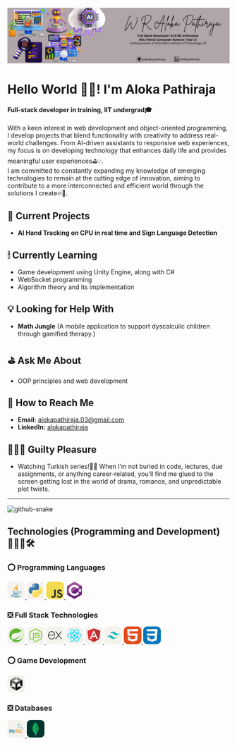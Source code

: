 ![Profile Banner](https://github.com/webdevpathiraja/webdevpathiraja/blob/main/git%20banner.png)
# Hello World 👋🏼! I'm Aloka Pathiraja

#### Full-stack developer in training, IIT undergrad🎓

With a keen interest in web development and object-oriented programming, I develop projects that blend functionality with creativity to address real-world challenges. From AI-driven assistants to responsive web experiences, my focus is on developing technology that enhances daily life and provides meaningful user experiences⛳💡.  
I am committed to constantly expanding my knowledge of emerging technologies to remain at the cutting edge of innovation, aiming to contribute to a more interconnected and efficient world through the solutions I create🔥💯.

## 🔭 Current Projects
- **AI Hand Tracking on CPU in real time and Sign Language Detection**

## 🕯 Currently Learning
- Game development using Unity Engine, along with C#
- WebSocket programming
- Algorithm theory and its implementation

## 💡 Looking for Help With
- **Math Jungle** (A mobile application to support dyscalculic children through gamified therapy.)

## ⛳ Ask Me About
- OOP principles and web development

## 📨 How to Reach Me
- **Email:** alokapathiraja.03@gmail.com  
- **LinkedIn:** [alokapathiraja](https://www.linkedin.com/in/alokapathiraja)

## 🤷🏻‍♀ Guilty Pleasure
- Watching Turkish series!🫶🏻 When I’m not buried in code, lectures, due assignments, or anything career-related, you’ll find me glued to the screen getting lost in the world of drama, romance, and unpredictable plot twists.

---

<picture>
  <source media="(prefers-color-scheme: dark)" srcset="https://raw.githubusercontent.com/tobiasmeyhoefer/tobiasmeyhoefer/output/github-snake-dark.svg" />
  <source media="(prefers-color-scheme: light)" srcset="https://raw.githubusercontent.com/tobiasmeyhoefer/tobiasmeyhoefer/output/github-snake.svg" />
  <img alt="github-snake" src="https://raw.githubusercontent.com/tobiasmeyhoefer/tobiasmeyhoefer/output/github-snake.svg" />
</picture>

## Technologies (Programming and Development) 👩🏼‍💻🛠️

### ⭕ Programming Languages
<p>
  <a href="https://www.java.com" target="_blank"> <img src="https://github.com/tandpfun/skill-icons/blob/main/icons/Java-Light.svg" alt="Java" width="40" height="40"/> </a>
  <a href="https://www.python.org" target="_blank"> <img src="https://github.com/tandpfun/skill-icons/blob/main/icons/Python-Light.svg" alt="Python" width="40" height="40"/> </a>
  <a href="https://developer.mozilla.org/en-US/docs/Web/JavaScript" target="_blank"> <img src="https://github.com/tandpfun/skill-icons/blob/main/icons/JavaScript.svg" alt="JavaScript" width="40" height="40"/> </a>
  <a href="https://learn.microsoft.com/en-us/dotnet/csharp/" target="_blank"> <img src="https://raw.githubusercontent.com/devicons/devicon/master/icons/csharp/csharp-original.svg" alt="C#" width="40" height="40"/> </a>
</p>

### ❎ Full Stack Technologies
<p>
  <a href="https://spring.io" target="_blank"> <img src="https://github.com/tandpfun/skill-icons/blob/main/icons/Spring-Light.svg" alt="Spring" width="40" height="40"/> </a>
  <a href="https://nodejs.org" target="_blank"> <img src="https://github.com/tandpfun/skill-icons/blob/main/icons/NodeJS-Light.svg" alt="Node.js" width="40" height="40"/> </a>
  <a href="https://expressjs.com" target="_blank"> <img src="https://github.com/tandpfun/skill-icons/blob/main/icons/ExpressJS-Light.svg" alt="Express.js" width="40" height="40"/> </a>
  <a href="https://react.dev" target="_blank"> <img src="https://github.com/tandpfun/skill-icons/blob/main/icons/React-Light.svg" alt="React" width="40" height="40"/> </a>
  <a href="https://angular.io" target="_blank"> <img src="https://github.com/tandpfun/skill-icons/blob/main/icons/Angular-Light.svg" alt="Angular" width="40" height="40"/> </a>
  <a href="https://tailwindcss.com" target="_blank"> <img src="https://github.com/tandpfun/skill-icons/blob/main/icons/TailwindCSS-Light.svg" alt="Tailwind CSS" width="40" height="40"/> </a>
  <a href="https://developer.mozilla.org/en-US/docs/Web/HTML" target="_blank"> <img src="https://github.com/tandpfun/skill-icons/blob/main/icons/HTML.svg" alt="HTML5" width="40" height="40"/> </a>
  <a href="https://developer.mozilla.org/en-US/docs/Web/CSS" target="_blank"> <img src="https://github.com/tandpfun/skill-icons/blob/main/icons/CSS.svg" alt="CSS3" width="40" height="40"/> </a>
</p>

### ⭕ Game Development
<p>
  <a href="https://unity.com" target="_blank"> <img src="https://github.com/tandpfun/skill-icons/blob/main/icons/Unity-Light.svg" alt="Unity" width="40" height="40"/> </a>
</p>

### ❎ Databases
<p>
  <a href="https://www.mysql.com" target="_blank"> <img src="https://github.com/tandpfun/skill-icons/blob/main/icons/MySQL-Light.svg" alt="MySQL" width="40" height="40"/> </a>
  <a href="https://www.mongodb.com" target="_blank"> <img src="https://github.com/tandpfun/skill-icons/blob/main/icons/MongoDB.svg" alt="MongoDB" width="40" height="40"/> </a>
</p>
